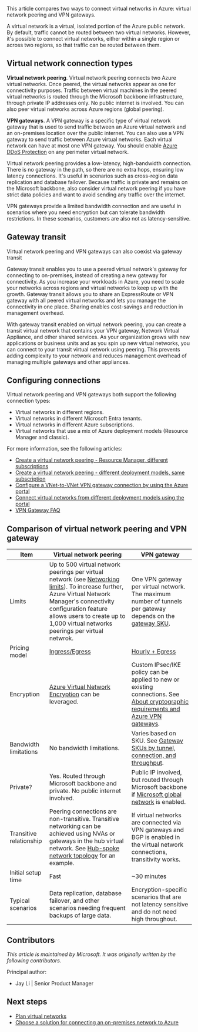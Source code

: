 

This article compares two ways to connect virtual networks in Azure: virtual network peering and VPN gateways.

A virtual network is a virtual, isolated portion of the Azure public network. By default, traffic cannot be routed between two virtual networks. However, it's possible to connect virtual networks, either within a single region or across two regions, so that traffic can be routed between them.

## Virtual network connection types

**Virtual network peering**. Virtual network peering connects two Azure virtual networks. Once peered, the virtual networks appear as one for connectivity purposes. Traffic between virtual machines in the peered virtual networks is routed through the Microsoft backbone infrastructure, through private IP addresses only. No public internet is involved. You can also peer virtual networks across Azure regions (global peering).

**VPN gateways**. A VPN gateway is a specific type of virtual network gateway that is used to send traffic between an Azure virtual network and an on-premises location over the public internet. You can also use a VPN gateway to send traffic between Azure virtual networks. Each virtual network can have at most one VPN gateway. You should enable [Azure DDoS Protection](/azure/ddos-protection/ddos-protection-overview) on any perimeter virtual network.

Virtual network peering provides a low-latency, high-bandwidth connection. There is no gateway in the path, so there are no extra hops, ensuring low latency connections. It's useful in scenarios such as cross-region data replication and database failover. Because traffic is private and remains on the Microsoft backbone, also consider virtual network peering if you have strict data policies and want to avoid sending any traffic over the internet.

VPN gateways provide a limited bandwidth connection and are useful in scenarios where you need encryption but can tolerate bandwidth restrictions. In these scenarios, customers are also not as latency-sensitive. 

## Gateway transit

Virtual network peering and VPN gateways can also coexist via gateway transit

Gateway transit enables you to use a peered virtual network's gateway for connecting to on-premises, instead of creating a new gateway for connectivity. As you increase your workloads in Azure, you need to scale your networks across regions and virtual networks to keep up with the growth. Gateway transit allows you to share an ExpressRoute or VPN gateway with all peered virtual networks and lets you manage the connectivity in one place. Sharing enables cost-savings and reduction in management overhead.

With gateway transit enabled on virtual network peering, you can create a transit virtual network that contains your VPN gateway, Network Virtual Appliance, and other shared services. As your organization grows with new applications or business units and as you spin up new virtual networks, you can connect to your transit virtual network using peering. This prevents adding complexity to your network and reduces management overhead of managing multiple gateways and other appliances.

## Configuring connections

Virtual network peering and VPN gateways both support the following connection types:

- Virtual networks in different regions.
- Virtual networks in different Microsoft Entra tenants.
- Virtual networks in different Azure subscriptions.
- Virtual networks that use a mix of Azure deployment models (Resource Manager and classic).

For more information, see the following articles:

- [Create a virtual network peering - Resource Manager, different subscriptions](/azure/virtual-network/create-peering-different-subscriptions)
- [Create a virtual network peering - different deployment models, same subscription](/azure/virtual-network/create-peering-different-deployment-models)
- [Configure a VNet-to-VNet VPN gateway connection by using the Azure portal](/azure/vpn-gateway/vpn-gateway-howto-vnet-vnet-resource-manager-portal)
- [Connect virtual networks from different deployment models using the portal](/azure/vpn-gateway/vpn-gateway-connect-different-deployment-models-portal)
- [VPN Gateway FAQ](/azure/vpn-gateway/vpn-gateway-vpn-faq)

## Comparison of virtual network peering and VPN gateway

| Item | Virtual network peering | VPN gateway |
|------|--------------|--------------|
| Limits |  Up to 500 virtual network peerings per virtual network (see [Networking limits](/azure/azure-subscription-service-limits#networking-limits)). To increase further, Azure Virtual Network Manager's connectivity configuration feature allows users to create up to 1,000 virtual networks peerings per virtual netwrok. | One VPN gateway per virtual network. The maximum number of tunnels per gateway depends on the [gateway SKU](/azure/vpn-gateway/vpn-gateway-about-vpngateways#gwsku). |
| Pricing model | [Ingress/Egress](https://azure.microsoft.com/pricing/details/virtual-network/) | [Hourly + Egress](https://azure.microsoft.com/pricing/details/vpn-gateway/) |
| Encryption | [Azure Virtual Network Encryption](/azure/virtual-network/virtual-network-encryption-overview) can be leveraged. | Custom IPsec/IKE policy can be applied to new or existing connections. See [About cryptographic requirements and Azure VPN gateways](/azure/vpn-gateway/vpn-gateway-about-compliance-crypto). |
| Bandwidth limitations | No bandwidth limitations. | Varies based on SKU. See [Gateway SKUs by tunnel, connection, and throughput](/azure/vpn-gateway/vpn-gateway-about-vpngateways#benchmark). |
| Private? | Yes. Routed through Microsoft backbone and private. No public internet involved. | Public IP involved, but routed through Microsoft backbone if [Microsoft global network](/azure/virtual-network/ip-services/routing-preference-overview) is enabled. |
| Transitive relationship | Peering connections are non-transitive. Transitive networking can be achieved using NVAs or gateways in the hub virtual network. See [Hub-spoke network topology](../../networking/architecture/hub-spoke.yml) for an example. | If virtual networks are connected via VPN gateways and BGP is enabled in the virtual network connections, transitivity works. |
| Initial setup time | Fast | ~30 minutes |
| Typical scenarios | Data replication, database failover, and other scenarios needing frequent backups of large data. | Encryption-specific scenarios that are not latency sensitive and do not need high throughout. |

## Contributors

*This article is maintained by Microsoft. It was originally written by the following contributors.* 

Principal author:

 - Jay Li | Senior Product Manager

## Next steps

- [Plan virtual networks](/azure/virtual-network/virtual-network-vnet-plan-design-arm)
- [Choose a solution for connecting an on-premises network to Azure](./index.yml)
